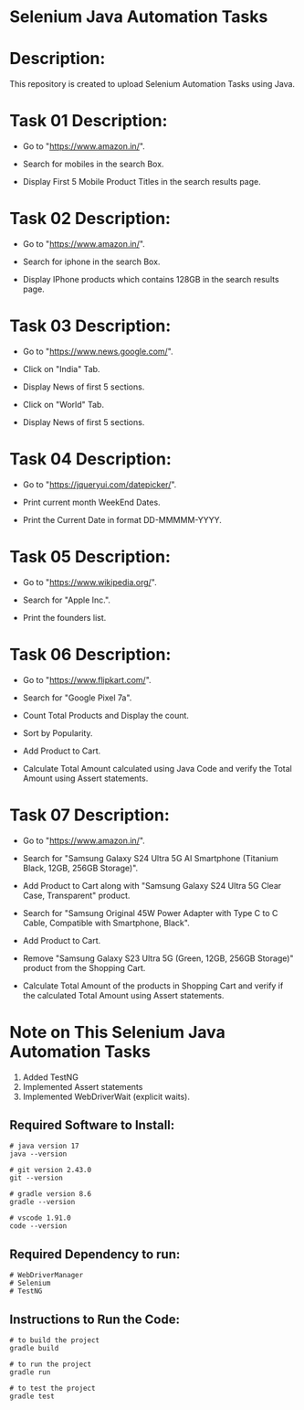 # Selenium Java Automation Tasks

# Description:
This repository is created to upload Selenium Automation Tasks using Java.

# Task 01 Description:
- Go to "https://www.amazon.in/".

- Search for mobiles in the search Box.

- Display First 5 Mobile Product Titles in the search results page.

# Task 02 Description:
- Go to "https://www.amazon.in/".

- Search for iphone in the search Box.

- Display IPhone products which contains 128GB in the search results page.

# Task 03 Description:
- Go to "https://www.news.google.com/".

- Click on "India" Tab.

- Display News of first 5 sections.

- Click on "World" Tab.

- Display News of first 5 sections.

# Task 04 Description:
- Go to "https://jqueryui.com/datepicker/".

- Print current month WeekEnd Dates.

- Print the Current Date in format DD-MMMMM-YYYY.

# Task 05 Description:
- Go to "https://www.wikipedia.org/".

- Search for "Apple Inc.".

- Print the founders list.

# Task 06 Description:
- Go to "https://www.flipkart.com/".

- Search for "Google Pixel 7a".

- Count Total Products and Display the count.

- Sort by Popularity.

- Add Product to Cart.

- Calculate Total Amount calculated using Java Code and verify the Total Amount using Assert statements.

# Task 07 Description:
- Go to "https://www.amazon.in/".

- Search for "Samsung Galaxy S24 Ultra 5G AI Smartphone (Titanium Black, 12GB, 256GB Storage)".

- Add Product to Cart along with "Samsung Galaxy S24 Ultra 5G Clear Case, Transparent" product.

- Search for "Samsung Original 45W Power Adapter with Type C to C Cable, Compatible with Smartphone, Black".

- Add Product to Cart.

- Remove "Samsung Galaxy S23 Ultra 5G (Green, 12GB, 256GB Storage)" product from the Shopping Cart.

- Calculate Total Amount of the products in Shopping Cart and verify if the calculated Total Amount using Assert statements.

# Note on This Selenium Java Automation Tasks
1. Added TestNG
2. Implemented Assert statements
3. Implemented WebDriverWait (explicit waits).

## Required Software to Install:
```
# java version 17
java --version
```
```
# git version 2.43.0
git --version
```
```
# gradle version 8.6
gradle --version
```
```
# vscode 1.91.0
code --version
```
## Required Dependency to run:
```
# WebDriverManager
# Selenium
# TestNG
```
## Instructions to Run the Code:
```
# to build the project
gradle build
```
```
# to run the project
gradle run
```
```
# to test the project
gradle test
```